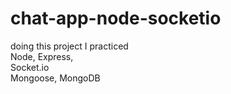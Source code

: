 # chat-app-node-socketio  
doing this project I practiced  
Node, Express,  
Socket.io  
Mongoose, MongoDB
